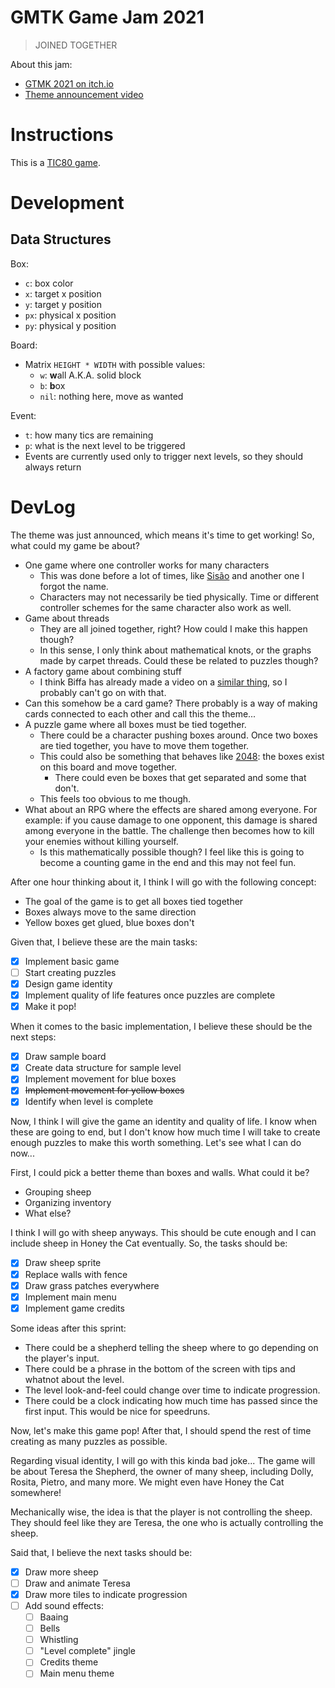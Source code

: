 # GMTK Game Jam 2021

> JOINED TOGETHER

About this jam:

- [GTMK 2021 on itch.io](https://itch.io/jam/gmtk-2021)
- [Theme announcement video](https://www.youtube.com/watch?v=XpzBfx45wUE)

# Instructions

This is a [TIC80 game](http://tic80.com/).

# Development

## Data Structures

Box:

- `c`: box color
- `x`: target x position
- `y`: target y position
- `px`: physical x position
- `py`: physical y position

Board:

- Matrix `HEIGHT * WIDTH` with possible values:
    - `w`: **w**all A.K.A. solid block
    - `b`: **b**ox
    - `nil`: nothing here, move as wanted

Event:

- `t`: how many tics are remaining
- `p`: what is the next level to be triggered
- Events are currently used only to trigger next levels, so they should always return

# DevLog

The theme was just announced, which means it's time to get working! So,
what could my game be about?

- One game where one controller works for many characters
    - This was done before a lot of times, like
      [Sisão](https://havana24.itch.io/sisao) and another one I forgot the name.
    - Characters may not necessarily be tied physically. Time or different
      controller schemes for the same character also work as well.
- Game about threads
    - They are all joined together, right? How could I make this happen though?
    - In this sense, I only think about mathematical knots, or the graphs made
      by carpet threads. Could these be related to puzzles though?
- A factory game about combining stuff
    - I think Biffa has already made a video on a
      [similar thing](https://shapez.io/), so I probably can't go on with that.
- Can this somehow be a card game? There probably is a way of making cards
  connected to each other and call this the theme...
- A puzzle game where all boxes must be tied together.
    - There could be a character pushing boxes around. Once two boxes are
      tied together, you have to move them together.
    - This could also be something that behaves like
      [2048](https://www.youtube.com/watch?v=9lIkyda3Fck):
      the boxes exist on this board and move together.
        - There could even be boxes that get separated and some that
          don't.
    - This feels too obvious to me though.
- What about an RPG where the effects are shared among everyone.
  For example: if you cause damage to one opponent, this damage is shared
  among everyone in the battle. The challenge then becomes how to kill your
  enemies without killing yourself.
    - Is this mathematically possible though? I feel like this is going to
      become a counting game in the end and this may not feel fun.

After one hour thinking about it, I think I will go with the following concept:

- The goal of the game is to get all boxes tied together
- Boxes always move to the same direction
- Yellow boxes get glued, blue boxes don't

Given that, I believe these are the main tasks:

- [x] Implement basic game
- [ ] Start creating puzzles
- [x] Design game identity
- [x] Implement quality of life features once puzzles are complete
- [x] Make it pop!

When it comes to the basic implementation, I believe these should be the next
steps:

- [x] Draw sample board
- [x] Create data structure for sample level
- [x] Implement movement for blue boxes
- [x] ~~Implement movement for yellow boxes~~
- [x] Identify when level is complete

Now, I think I will give the game an identity and quality of life. I know when
these are going to end, but I don't know how much time I will take to
create enough puzzles to make this worth something. Let's see what
I can do now...

First, I could pick a better theme than boxes and walls. What could it be?

- Grouping sheep
- Organizing inventory
- What else?

I think I will go with sheep anyways. This should be cute enough and I can
include sheep in Honey the Cat eventually. So, the tasks should be:

- [x] Draw sheep sprite
- [x] Replace walls with fence
- [x] Draw grass patches everywhere
- [x] Implement main menu
- [x] Implement game credits

Some ideas after this sprint:

- There could be a shepherd telling the sheep where to go depending on the
  player's input.
- There could be a phrase in the bottom of the screen with tips and whatnot
  about the level.
- The level look-and-feel could change over time to indicate progression.
- There could be a clock indicating how much time has passed since the
  first input. This would be nice for speedruns.

Now, let's make this game pop! After that, I should spend the rest of time
creating as many puzzles as possible.

Regarding visual identity, I will go with this kinda bad joke... The game will
be about Teresa the Shepherd, the owner of many sheep, including Dolly, Rosita,
Pietro, and many more. We might even have Honey the Cat somewhere!

Mechanically wise, the idea is that the player is not controlling the sheep.
They should feel like they are Teresa, the one who is actually controlling the
sheep.

Said that, I believe the next tasks should be:

- [x] Draw more sheep
- [ ] Draw and animate Teresa
- [x] Draw more tiles to indicate progression
- [ ] Add sound effects:
  - [ ] Baaing
  - [ ] Bells
  - [ ] Whistling
  - [ ] "Level complete" jingle
  - [ ] Credits theme
  - [ ] Main menu theme
